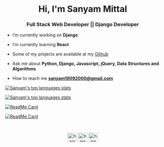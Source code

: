 <h1 align="center">Hi, I'm Sanyam Mittal</h1>
<h3 align="center">Full Stack Web Developer || Django Developer</h3>

<div>

- I’m currently working on **Django**

- I’m currently learning **React**

- Some of my projects are available at my [Github](https://github.com/sanyam1992000?tab=repositories)

- Ask me about **Python, Django, Javascript, jQuery, Data Structures and Algorithms**

- How to reach me **sanyam19092000@gmail.com**

</div>

<div class="row">

<div class="col">

[![Sanyam's top languages stats](https://github-readme-stats.vercel.app/api/top-langs/?username=sanyam1992000&theme=dark)](https://github.com/sanyam1992000/sanyam19920000)

</div>

<div class="col">

[![Sanyam's top languages stats](https://github-readme-stats.vercel.app/api?username=sanyam1992000&show_icons=true&theme=dark)](https://github.com/sanyam1992000/sanyam19920000)

</div>
</div>

<div>

[![ReadMe Card](https://github-readme-stats.vercel.app/api/pin/?username=sanyam1992000&repo=xunbao-2020&theme=dark)](https://github.com/anuraghazra/github-readme-stats)

[![ReadMe Card](https://github-readme-stats.vercel.app/api/pin/?username=sanyam1992000&repo=dynamicFR&theme=dark)](https://github.com/anuraghazra/github-readme-stats)

</div>
<br>
<div>
<p align="center">
<a href="https://linkedin.com/in/sanyam1992000" target="blank"><img align="center" src="https://cdn.jsdelivr.net/npm/simple-icons@3.0.1/icons/linkedin.svg" alt="harshcasper" height="30" width="30" /></a>
<a href="https://kaggle.com/sanyam1992000" target="blank"><img align="center" src="https://cdn.jsdelivr.net/npm/simple-icons@3.0.1/icons/kaggle.svg" alt="harshcasper" height="30" width="30" /></a>
<a href="https://instagram.com/sanyam__mittal" target="blank"><img align="center" src="https://cdn.jsdelivr.net/npm/simple-icons@3.0.1/icons/instagram.svg" alt="harshcasper" height="30" width="30" /></a>
</p>
</div>
